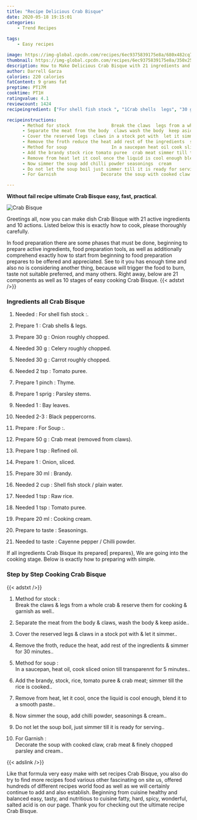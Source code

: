 ```yaml
---
title: "Recipe Delicious Crab Bisque"
date: 2020-05-18 19:15:01
categories:
    - Trend Recipes
    
tags:
    - Easy recipes

image: https://img-global.cpcdn.com/recipes/6ec9375839175e8a/680x482cq70/crab-bisque-recipe-main-photo.jpg
thumbnail: https://img-global.cpcdn.com/recipes/6ec9375839175e8a/350x250cq70/crab-bisque-recipe-main-photo.jpg
description: How to Make Delicious Crab Bisque with 21 ingredients and 10 stages of easy cooking.
author: Darrell Garza
calories: 220 calories
fatContent: 9 grams fat
preptime: PT17M
cooktime: PT1H
ratingvalue: 4.1
reviewcount: 1424
recipeingredient: ["For shell fish stock ", "1Crab shells  legs", "30 gOnion roughly chopped", "30 gCelery roughly chopped", "30 gCarrot roughly chopped", "2 tspTomato puree", "1 pinchThyme", "1 sprigParsley stems", "1Bay leaves", "2-3Black peppercorns", "For Soup ", "50 gCrab meat removed from claws", "1 tspRefined oil", "1Onion sliced", "30 mlBrandy", "2 cupShell fish stock  plain water", "1 tspRaw rice", "1 tspTomato puree", "20 mlCooking cream", "to tasteSeasonings", "to tasteCayenne pepper  Chilli powder"]

recipeinstructions: 
      - Method for stock 				Break the claws  legs from a whole crab  reserve them for cooking  garnish as well 
      - Separate the meat from the body  claws wash the body  keep aside 
      - Cover the reserved legs  claws in a stock pot with  let it simmer 
      - Remove the froth reduce the heat add rest of the ingredients  simmer for 30 minutes 
      - Method for soup 				In a saucepan heat oil cook sliced onion till transparennt for 5 minutes 
      - Add the brandy stock rice tomato puree  crab meat simmer till the rice is cooked 
      - Remove from heat let it cool once the liquid is cool enough blend it to a smooth paste 
      - Now simmer the soup add chilli powder seasonings  cream 
      - Do not let the soup boil just simmer till it is ready for serving 
      - For Garnish 				Decorate the soup with cooked claw crab meat  finely chopped parsley and cream

---
```




**Without fail recipe ultimate Crab Bisque easy, fast, practical**. 


![Crab Bisque](https://img-global.cpcdn.com/recipes/6ec9375839175e8a/680x482cq70/crab-bisque-recipe-main-photo.jpg "Crab Bisque")




Greetings all, now you can make dish Crab Bisque with 21 active ingredients and 10 actions. Listed below this is exactly how to cook, please thoroughly carefully.

In food preparation there are some phases that must be done, beginning to prepare active ingredients, food preparation tools, as well as additionally comprehend exactly how to start from beginning to food preparation prepares to be offered and appreciated. See to it you has enough time and also no is considering another thing, because will trigger the food to burn, taste not suitable preferred, and many others. Right away, below are 21 components as well as 10 stages of easy cooking Crab Bisque.
{{< adstxt />}}

### Ingredients all Crab Bisque


1. Needed  : For shell fish stock :.

1. Prepare 1 : Crab shells &amp; legs.

1. Prepare 30 g : Onion roughly chopped.

1. Needed 30 g : Celery roughly chopped.

1. Needed 30 g : Carrot roughly chopped.

1. Needed 2 tsp : Tomato puree.

1. Prepare 1 pinch : Thyme.

1. Prepare 1 sprig : Parsley stems.

1. Needed 1 : Bay leaves.

1. Needed 2-3 : Black peppercorns.

1. Prepare  : For Soup :.

1. Prepare 50 g : Crab meat (removed from claws).

1. Prepare 1 tsp : Refined oil.

1. Prepare 1 : Onion, sliced.

1. Prepare 30 ml : Brandy.

1. Needed 2 cup : Shell fish stock / plain water.

1. Needed 1 tsp : Raw rice.

1. Needed 1 tsp : Tomato puree.

1. Prepare 20 ml : Cooking cream.

1. Prepare to taste : Seasonings.

1. Needed to taste : Cayenne pepper / Chilli powder.



If all ingredients Crab Bisque its prepared| prepares}, We are going into the cooking stage. Below is exactly how to preparing with simple.

### Step by Step Cooking Crab Bisque

{{< adstxt />}}


1. Method for stock :				
Break the claws &amp; legs from a whole crab &amp; reserve them for cooking &amp; garnish as well..



1. Separate the meat from the body &amp; claws, wash the body &amp; keep aside..



1. Cover the reserved legs &amp; claws in a stock pot with &amp; let it simmer..



1. Remove the froth, reduce the heat, add rest of the ingredients &amp; simmer for 30 minutes..



1. Method for soup :				
In a saucepan, heat oil, cook sliced onion till transparennt for 5 minutes..



1. Add the brandy, stock, rice, tomato puree &amp; crab meat; simmer till the rice is cooked..



1. Remove from heat, let it cool, once the liquid is cool enough, blend it to a smooth paste..



1. Now simmer the soup, add chilli powder, seasonings &amp; cream..



1. Do not let the soup boil, just simmer till it is ready for serving..



1. For Garnish :				
Decorate the soup with cooked claw, crab meat &amp; finely chopped parsley and cream..





{{< adslink />}}

Like that formula very easy make with set recipes Crab Bisque, you also do try to find more recipes food various other fascinating on site us, offered hundreds of different recipes world food as well as we will certainly continue to add and also establish. Beginning from cuisine healthy and balanced easy, tasty, and nutritious to cuisine fatty, hard, spicy, wonderful, salted acid is on our page. Thank you for checking out the ultimate recipe Crab Bisque.
